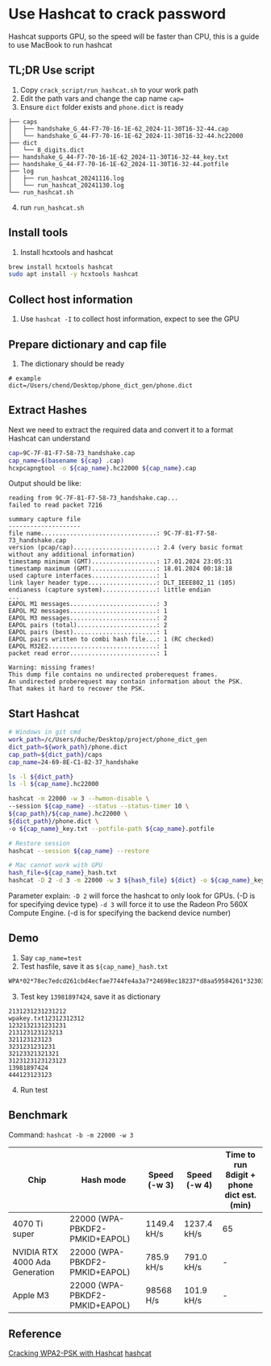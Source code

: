 # Use Hashcat to crack password
Hashcat supports GPU, so the speed will be faster than CPU, this is a guide to use MacBook to run hashcat

## TL;DR Use script
1. Copy `crack_script/run_hashcat.sh` to your work path
2. Edit the path vars and change the cap name `cap=`
3. Ensure `dict` folder exists and `phone.dict` is ready
```
├── caps
│   ├── handshake_G_44-F7-70-16-1E-62_2024-11-30T16-32-44.cap
│   └── handshake_G_44-F7-70-16-1E-62_2024-11-30T16-32-44.hc22000
├── dict
│   └── 8_digits.dict
├── handshake_G_44-F7-70-16-1E-62_2024-11-30T16-32-44_key.txt
├── handshake_G_44-F7-70-16-1E-62_2024-11-30T16-32-44.potfile
├── log
│   ├── run_hashcat_20241116.log
│   └── run_hashcat_20241130.log
└── run_hashcat.sh
```
4. run `run_hashcat.sh`

## Install tools
1. Install hcxtools and hashcat
```bash
brew install hcxtools hashcat
sudo apt install -y hcxtools hashcat
```

## Collect host information
1. Use `hashcat -I` to collect host information, expect to see the GPU
   
## Prepare dictionary and cap file
1. The dictionary should be ready
```
# example
dict=/Users/chend/Desktop/phone_dict_gen/phone.dict
```

## Extract Hashes
Next we need to extract the required data and convert it to a format Hashcat can understand
```bash
cap=9C-7F-81-F7-58-73_handshake.cap
cap_name=$(basename ${cap} .cap)
hcxpcapngtool -o ${cap_name}.hc22000 ${cap_name}.cap 
```
Output should be like:
```
reading from 9C-7F-81-F7-58-73_handshake.cap...
failed to read packet 7216

summary capture file
--------------------
file name................................: 9C-7F-81-F7-58-73_handshake.cap
version (pcap/cap).......................: 2.4 (very basic format without any additional information)
timestamp minimum (GMT)..................: 17.01.2024 23:05:31
timestamp maximum (GMT)..................: 18.01.2024 00:18:18
used capture interfaces..................: 1
link layer header type...................: DLT_IEEE802_11 (105)
endianess (capture system)...............: little endian
...
EAPOL M1 messages........................: 3
EAPOL M2 messages........................: 1
EAPOL M3 messages........................: 2
EAPOL pairs (total)......................: 2
EAPOL pairs (best).......................: 1
EAPOL pairs written to combi hash file...: 1 (RC checked)
EAPOL M32E2..............................: 1
packet read error........................: 1

Warning: missing frames!
This dump file contains no undirected proberequest frames.
An undirected proberequest may contain information about the PSK.
That makes it hard to recover the PSK.
```

## Start Hashcat
```bash
# Windows in git cmd
work_path=/c/Users/duche/Desktop/project/phone_dict_gen
dict_path=${work_path}/phone.dict
cap_path=${dict_path}/caps
cap_name=24-69-8E-C1-82-37_handshake

ls -l ${dict_path}
ls -l ${cap_name}.hc22000

hashcat -m 22000 -w 3 --hwmon-disable \
--session ${cap_name} --status --status-timer 10 \
${cap_path}/${cap_name}.hc22000 \
${dict_path}/phone.dict \
-o ${cap_name}_key.txt --potfile-path ${cap_name}.potfile

# Restore session
hashcat --session ${cap_name} --restore

# Mac cannot work with GPU
hash_file=${cap_name}_hash.txt
hashcat -D 2 -d 3 -m 22000 -w 3 ${hash_file} ${dict} -o ${cap_name}_key.txt --potfile-path ${cap_name}.potfile
```
Parameter explain:
`-D 2` will force the hashcat to only look for GPUs. (-D is for specifying device type)
`-d 3` will force it to use the Radeon Pro 560X Compute Engine. (-d is for specifying the backend device number)

## Demo
1. Say `cap_name=test`
2. Test hasfile, save it as `${cap_name}_hash.txt`
```bash
WPA*02*78ec7edcd261cbd4ecfae7744fe4a3a7*24698ec18237*d8aa59584261*323032*dcab6957d64454a5759ab7a83e3bde73bd7bbcff777aeb91b1a02b24c2ff3416*0103007502010a000000000000000000012016734a4a7126b793325e7ecf138f17572a0262d1905bbb2dc5735582488201000000000000000000000000000000000000000000000000000000000000000000000000000000000000000000000000001630140100000fac040100000fac040100000fac020000*02
``` 
3. Test key `13981897424`, save it as dictionary
```
2131231231231212
wpakey.txt12312312312                 
1232132131231231
213123123123213
321123123123
3231231231231
32123321321321
3123123123123123
13981897424
444123123123
```
4. Run test

## Benchmark
Command: `hashcat -b -m 22000 -w 3`

| Chip          | Hash mode                      | Speed (-w 3) | Speed (-w 4) | Time to run 8digit + phone dict est. (min) |
| ------------- | ------------------------------ | ------------ | ------------ | ------------------------------------------ |
| 4070 Ti super | 22000 (WPA-PBKDF2-PMKID+EAPOL) | 1149.4 kH/s  | 1237.4 kH/s  | 65                                         |
| NVIDIA RTX 4000 Ada Generation | 22000 (WPA-PBKDF2-PMKID+EAPOL) | 785.9 kH/s  | 791.0 kH/s  | -                                         |
| Apple M3 | 22000 (WPA-PBKDF2-PMKID+EAPOL) | 98568 H/s  | 101.9 kH/s  | -                                         |


## Reference
[Cracking WPA2-PSK with Hashcat](https://node-security.com/posts/cracking-wpa2-with-hashcat/)
[hashcat](https://hashcat.net/hashcat/)